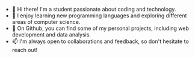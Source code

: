 - 👋 Hi there! I'm a student passionate about coding and technology. 
- 👀 I enjoy learning new programming languages and exploring different areas of computer science. 
- 🌱 On Github, you can find some of my personal projects, including web development and data analysis. 
- 📫 I'm always open to collaborations and feedback, so don't hesitate to reach out!


